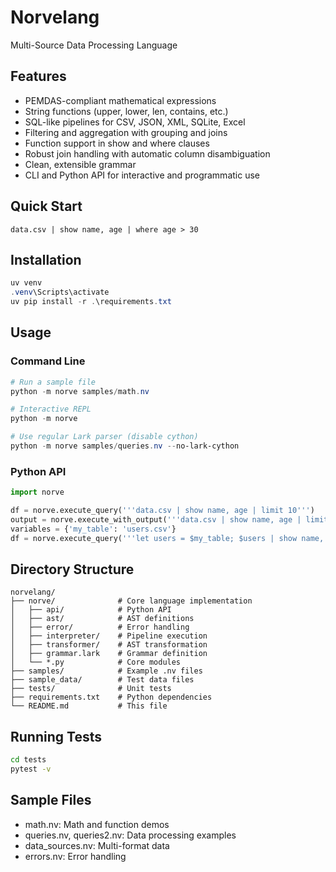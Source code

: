 # Norvelang

Multi-Source Data Processing Language

## Features
- PEMDAS-compliant mathematical expressions
- String functions (upper, lower, len, contains, etc.)
- SQL-like pipelines for CSV, JSON, XML, SQLite, Excel
- Filtering and aggregation with grouping and joins
- Function support in show and where clauses
- Robust join handling with automatic column disambiguation
- Clean, extensible grammar
- CLI and Python API for interactive and programmatic use

## Quick Start

```norvelang
data.csv | show name, age | where age > 30
```

## Installation

```powershell
uv venv
.venv\Scripts\activate
uv pip install -r .\requirements.txt
```

## Usage

### Command Line
```powershell
# Run a sample file
python -m norve samples/math.nv

# Interactive REPL
python -m norve

# Use regular Lark parser (disable cython)
python -m norve samples/queries.nv --no-lark-cython
```

### Python API
```python
import norve

df = norve.execute_query('''data.csv | show name, age | limit 10''')
output = norve.execute_with_output('''data.csv | show name, age | limit 5''')
variables = {'my_table': 'users.csv'}
df = norve.execute_query('''let users = $my_table; $users | show name, age | limit 10''', variables=variables)
```

## Directory Structure

```
norvelang/
├── norve/              # Core language implementation
│   ├── api/            # Python API
│   ├── ast/            # AST definitions
│   ├── error/          # Error handling
│   ├── interpreter/    # Pipeline execution
│   ├── transformer/    # AST transformation
│   ├── grammar.lark    # Grammar definition
│   └── *.py            # Core modules
├── samples/            # Example .nv files
├── sample_data/        # Test data files
├── tests/              # Unit tests
├── requirements.txt    # Python dependencies
└── README.md           # This file
```

## Running Tests

```bash
cd tests
pytest -v
```

## Sample Files
- math.nv: Math and function demos
- queries.nv, queries2.nv: Data processing examples
- data_sources.nv: Multi-format data
- errors.nv: Error handling

